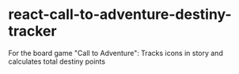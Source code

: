 # react-call-to-adventure-destiny-tracker
 For the board game "Call to Adventure": Tracks icons in story and calculates total destiny points
